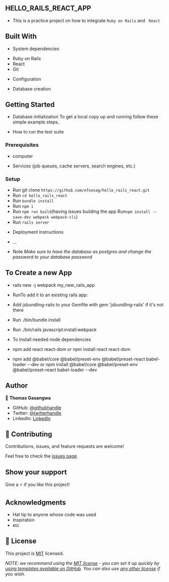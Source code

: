 ## HELLO_RAILS_REACT_APP

- This is a practice project on how to integrate `Ruby on Rails` and ` React` 

## Built With

* System dependencies
- Ruby on Rails
- React
- Git 

* Configuration

* Database creation
## Getting Started

* Database initialization
To get a local copy up and running follow these simple example steps.

* How to run the test suite
### Prerequisites
- computer

* Services (job queues, cache servers, search engines, etc.)
### Setup
- Run git clone `https://github.com/efoosag/hello_rails_react.git`
- Run `cd hello_rails_react`
- Run `bundle install`
- Run `npm i`
- Run `npm run build`(having issues building the app Run`npm install --save-dev webpack webpack-cli`)
- Run `rails server`

* Deployment instructions

* ...
- Note *Make sure to have the database as postgres and change the password to your database password*
## To Create a new App 
- rails new -j webpack my_new_rails_app
- RunTo add it to an existing rails app:

- Add jsbundling-rails to your Gemfile with gem 'jsbundling-rails' if it's not there
- Run ./bin/bundle install
- Run ./bin/rails javascript:install:webpack
- To Install needed node dependencies
- npm add react react-dom or npm install react react-dom 
- npm add @babel/core @babel/preset-env @babel/preset-react babel-loader --dev or npm install  @babel/core @babel/preset-env @babel/preset-react babel-loader --dev 

## Author

👤 **Thomas Gasangwa**

- GitHub: [@githubhandle](https://github.com/gasangw)
- Twitter: [@twitterhandle](https://twitter.com/ThomasGasangwa)
- LinkedIn: [LinkedIn](https://www.linkedin.com/in/gasangwa-thomas-84197222a/)

## 🤝 Contributing

Contributions, issues, and feature requests are welcome!

Feel free to check the [issues page](https://github.com/gasangw/hello_rails_react_app/issues).

## Show your support

Give a ⭐️ if you like this project!

## Acknowledgments

- Hat tip to anyone whose code was used
- Inspiration
- etc

## 📝 License

This project is [MIT](./LICENSE) licensed.

_NOTE: we recommend using the [MIT license](https://choosealicense.com/licenses/mit/) - you can set it up quickly by [using templates available on GitHub](https://docs.github.com/en/communities/setting-up-your-project-for-healthy-contributions/adding-a-license-to-a-repository). You can also use [any other license](https://choosealicense.com/licenses/) if you wish._